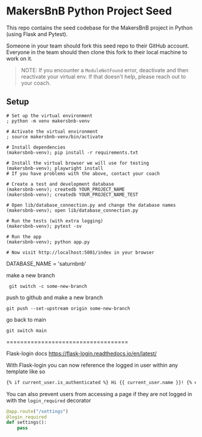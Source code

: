 # MakersBnB Python Project Seed

This repo contains the seed codebase for the MakersBnB project in Python (using
Flask and Pytest).

Someone in your team should fork this seed repo to their GitHub account.
Everyone in the team should then clone this fork to their local machine to work on it.

> NOTE: If you encounter a `ModuleNotFound` error, deactivate and then reactivate your virtual env. If that doesn't help, please reach out to your coach.

## Setup

```shell
# Set up the virtual environment
; python -m venv makersbnb-venv

# Activate the virtual environment
; source makersbnb-venv/bin/activate

# Install dependencies
(makersbnb-venv); pip install -r requirements.txt

# Install the virtual browser we will use for testing
(makersbnb-venv); playwright install
# If you have problems with the above, contact your coach

# Create a test and development database
(makersbnb-venv); createdb YOUR_PROJECT_NAME
(makersbnb-venv); createdb YOUR_PROJECT_NAME_TEST

# Open lib/database_connection.py and change the database names
(makersbnb-venv); open lib/database_connection.py

# Run the tests (with extra logging)
(makersbnb-venv); pytest -sv

# Run the app
(makersbnb-venv); python app.py

# Now visit http://localhost:5001/index in your browser
```

DATABASE_NAME = 'saturnbnb'

make a new branch

```shell
 git switch -c some-new-branch
```

push to github and make a new branch

```shell
git push --set-upstream origin some-new-branch
```

go back to main

```shell
git switch main
```

===================================

Flask-login docs https://flask-login.readthedocs.io/en/latest/

With Flask-login you can now reference the logged in user within any template like so

```html
{% if current_user.is_authenticated %} Hi {{ current_user.name }}! {% endif %}
```

You can also prevent users from accessing a page if they are not logged in with the `login_required` decorator

```python
@app.route("/settings")
@login_required
def settings():
    pass
```
